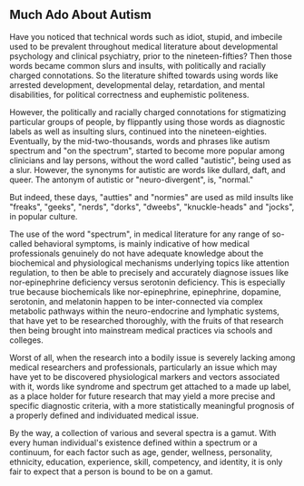 ## Much Ado About Autism

Have you noticed that technical words such as idiot, stupid, and imbecile used to be prevalent throughout medical literature about developmental psychology and clinical psychiatry, prior to the nineteen-fifties? Then those words became common slurs and insults, with politically and racially charged connotations. So the literature shifted towards using words like arrested development, developmental delay, retardation, and mental disabilities, for political correctness and euphemistic politeness.

However, the politically and racially charged connotations for stigmatizing particular groups of people, by flippantly using those words as diagnostic labels as well as insulting slurs, continued into the nineteen-eighties. Eventually, by the mid-two-thousands, words and phrases like autism spectrum and "on the spectrum", started to become more popular among clinicians and lay persons, without the word called "autistic", being used as a slur. However, the synonyms for autistic are words like dullard, daft, and queer. The antonym of autistic or "neuro-divergent", is, "normal." 

But indeed, these days, "autties" and "normies" are used as mild insults like "freaks", "geeks", "nerds", "dorks", "dweebs", "knuckle-heads" and "jocks", in popular culture. 

The use of the word "spectrum", in medical literature for any range of so-called behavioral symptoms, is mainly indicative of how medical professionals genuinely do not have adequate knowledge about the biochemical and physiological mechanisms underlying topics like attention regulation, to then be able to precisely and accurately diagnose issues like nor-epinephrine deficiency versus serotonin deficiency. This is especially true because biochemicals like nor-epinephrine, epinephrine, dopamine, serotonin, and melatonin happen to be inter-connected via complex metabolic pathways within the neuro-endocrine and lymphatic systems, that have yet to be researched thoroughly, with the fruits of that research then being brought into mainstream medical practices via schools and colleges.   

Worst of all, when the research into a bodily issue is severely lacking among medical researchers and professionals, particularly an issue which may have yet to be discovered physiological markers and vectors associated with it, words like syndrome and spectrum get attached to a made up label, as a place holder for future research that may yield a more precise and specific diagnostic criteria, with a more statistically meaningful prognosis of a properly defined and individuated medical issue. 

By the way, a collection of various and several spectra is a gamut. With every human individual's existence defined within a spectrum or a continuum, for each factor such as age, gender, wellness, personality, ethnicity, education, experience, skill, competency, and identity, it is only fair to expect that a person is bound to be on a gamut. 